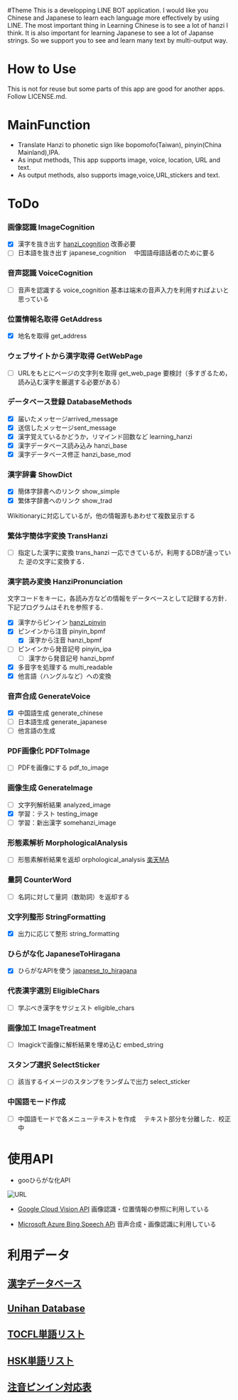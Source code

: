 
#Theme
This is a developping LINE BOT application.
I would like you Chinese and Japanese to learn each language more effectively by using LINE.
The most important thing in Learning Chinese is to see a lot of hanzi I think. It is also important for learning Japanese to see a lot of Japanse strings.
So we support you to see and learn many text by multi-output way.

# How to Use
This is not for reuse but some parts of this app are good for another apps.
Follow LICENSE.md.

# MainFunction

- Translate Hanzi to phonetic sign like bopomofo(Taiwan), pinyin(China Mainland),IPA.
- As input methods, This app supports image, voice, location, URL and text.
- As output methods, also supports image,voice,URL,stickers and text.

# ToDo

### 画像認識 ImageCognition
- [x] 漢字を抜き出す [hanzi_cognition](/ImageCognition/hanzi_cognition.php)
  改善必要
- [ ] 日本語を抜き出す japanese_cognition
　中国語母語話者のために要る

### 音声認識 VoiceCognition
- [ ] 音声を認識する voice_cognition
  基本は端末の音声入力を利用すればよいと思っている
  
### 位置情報名取得 GetAddress
- [x] 地名を取得 get_address

### ウェブサイトから漢字取得 GetWebPage
- [ ] URLをもとにページの文字列を取得 get_web_page
要検討（多すぎるため，読み込む漢字を厳選する必要がある）
### データベース登録 DatabaseMethods
- [x] 届いたメッセージarrived_message
- [x] 送信したメッセージsent_message
- [x] 漢字覚えているかどうか，リマインド回数など learning_hanzi
- [x] 漢字データベース読み込み hanzi_base
- [x] 漢字データベース修正 hanzi_base_mod

### 漢字辞書 ShowDict
- [x] 簡体字辞書へのリンク show_simple 
- [x] 繁体字辞書へのリンク show_trad

Wikitionaryに対応しているが，他の情報源もあわせて複数呈示する

### 繁体字簡体字変換 TransHanzi
- [ ] 指定した漢字に変換 trans_hanzi
 一応できているが，利用するDBが違っていた
逆の文字に変換する．
### 漢字読み変換 HanziPronunciation
文字コードをキーに，各読み方などの情報をデータベースとして記録する方針．
下記プログラムはそれを参照する．
- [x] 漢字からピンイン [hanzi_pinyin](/HanziPronunciation/hanzi_pinyin.php)
- [x] ピンインから注音 pinyin_bpmf
	- [x] 漢字から注音 hanzi_bpmf
- [ ] ピンインから発音記号 pinyin_ipa
	- [ ] 漢字から発音記号 hanzi_bpmf
- [x] 多音字を処理する multi_readable
- [x] 他言語（ハングルなど）への変換
### 音声合成 GenerateVoice
- [x] 中国語生成 generate_chinese
- [ ] 日本語生成 generate_japanese
- [ ] 他言語の生成
### PDF画像化 PDFToImage
- [ ] PDFを画像にする pdf_to_image

### 画像生成 GenerateImage
- [ ] 文字列解析結果 analyzed_image
- [x] 学習：テスト testing_image
- [ ] 学習：新出漢字 somehanzi_image

### 形態素解析 MorphologicalAnalysis
- [ ] 形態素解析結果を返却 orphological_analysis
[楽天MA](https://github.com/rakuten-nlp/rakutenma)

### 量詞 CounterWord
- [ ] 名詞に対して量詞（数助詞）を返却する

### 文字列整形 StringFormatting
- [x] 出力に応じて整形 string_formatting

### ひらがな化 JapaneseToHiragana
- [x] ひらがなAPIを使う [japanese_to_hiragana](/JapaneseToHiragana/japanese_to_hiragana.php)

### 代表漢字選別 EligibleChars
- [ ] 学ぶべき漢字をサジェスト eligible_chars

### 画像加工 ImageTreatment
- [ ] Imagickで画像に解析結果を埋め込む embed_string

### スタンプ選択 SelectSticker
- [ ] 該当するイメージのスタンプをランダムで出力 select_sticker

### 中国語モード作成
- [ ] 中国語モードで各メニューテキストを作成
　テキスト部分を分離した．校正中


# 使用API
- gooひらがな化API

![URL](https://u.xgoo.jp/img/sgoo.png "gooロゴ")

- [Google Cloud Vision API](https://cloud.google.com/vision/)
画像認識・位置情報の参照に利用している

- [Microsoft Azure Bing Speech APi](https://azure.microsoft.com/ja-jp/services/cognitive-services/speech/)
音声合成・画像認識に利用している


# 利用データ
## [漢字データベース](http://kanji-database.sourceforge.net/index.html)
## [Unihan Database](http://unicode.org/charts/unihan.html)
## [TOCFL単語リスト](http://www.sc-top.org.tw/jp/download.php)
## [HSK単語リスト](http://www.chinesetest.cn/godownload.do)
## [注音ピンイン対応表](http://www.erva.nl/zhuIn-hanIn.pdf)
